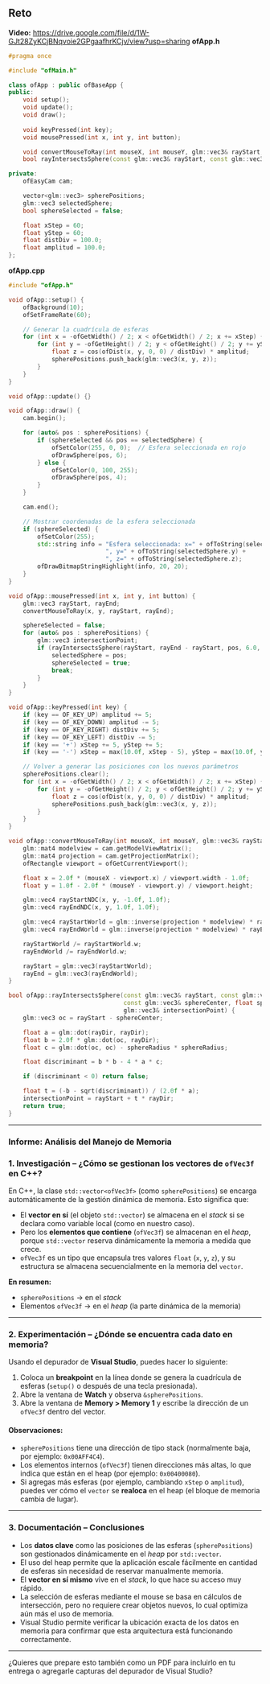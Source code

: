 Reto
---
**Video:** https://drive.google.com/file/d/1W-GJt28ZyKCjBNqvoie2GPgaafhrKCjv/view?usp=sharing
**ofApp.h**
```cpp
#pragma once

#include "ofMain.h"

class ofApp : public ofBaseApp {
public:
    void setup();
    void update();
    void draw();
    
    void keyPressed(int key);
    void mousePressed(int x, int y, int button);

    void convertMouseToRay(int mouseX, int mouseY, glm::vec3& rayStart, glm::vec3& rayEnd);
    bool rayIntersectsSphere(const glm::vec3& rayStart, const glm::vec3& rayDir, const glm::vec3& sphereCenter, float sphereRadius, glm::vec3& intersectionPoint);

private:
    ofEasyCam cam;

    vector<glm::vec3> spherePositions;
    glm::vec3 selectedSphere;
    bool sphereSelected = false;

    float xStep = 60;
    float yStep = 60;
    float distDiv = 100.0;
    float amplitud = 100.0;
};
```
**ofApp.cpp**
```cpp
#include "ofApp.h"

void ofApp::setup() {
    ofBackground(10);
    ofSetFrameRate(60);

    // Generar la cuadrícula de esferas
    for (int x = -ofGetWidth() / 2; x < ofGetWidth() / 2; x += xStep) {
        for (int y = -ofGetHeight() / 2; y < ofGetHeight() / 2; y += yStep) {
            float z = cos(ofDist(x, y, 0, 0) / distDiv) * amplitud;
            spherePositions.push_back(glm::vec3(x, y, z));
        }
    }
}

void ofApp::update() {}

void ofApp::draw() {
    cam.begin();

    for (auto& pos : spherePositions) {
        if (sphereSelected && pos == selectedSphere) {
            ofSetColor(255, 0, 0);  // Esfera seleccionada en rojo
            ofDrawSphere(pos, 6);
        } else {
            ofSetColor(0, 100, 255);
            ofDrawSphere(pos, 4);
        }
    }

    cam.end();

    // Mostrar coordenadas de la esfera seleccionada
    if (sphereSelected) {
        ofSetColor(255);
        std::string info = "Esfera seleccionada: x=" + ofToString(selectedSphere.x) +
                           ", y=" + ofToString(selectedSphere.y) +
                           ", z=" + ofToString(selectedSphere.z);
        ofDrawBitmapStringHighlight(info, 20, 20);
    }
}

void ofApp::mousePressed(int x, int y, int button) {
    glm::vec3 rayStart, rayEnd;
    convertMouseToRay(x, y, rayStart, rayEnd);

    sphereSelected = false;
    for (auto& pos : spherePositions) {
        glm::vec3 intersectionPoint;
        if (rayIntersectsSphere(rayStart, rayEnd - rayStart, pos, 6.0, intersectionPoint)) {
            selectedSphere = pos;
            sphereSelected = true;
            break;
        }
    }
}

void ofApp::keyPressed(int key) {
    if (key == OF_KEY_UP) amplitud += 5;
    if (key == OF_KEY_DOWN) amplitud -= 5;
    if (key == OF_KEY_RIGHT) distDiv += 5;
    if (key == OF_KEY_LEFT) distDiv -= 5;
    if (key == '+') xStep += 5, yStep += 5;
    if (key == '-') xStep = max(10.0f, xStep - 5), yStep = max(10.0f, yStep - 5);

    // Volver a generar las posiciones con los nuevos parámetros
    spherePositions.clear();
    for (int x = -ofGetWidth() / 2; x < ofGetWidth() / 2; x += xStep) {
        for (int y = -ofGetHeight() / 2; y < ofGetHeight() / 2; y += yStep) {
            float z = cos(ofDist(x, y, 0, 0) / distDiv) * amplitud;
            spherePositions.push_back(glm::vec3(x, y, z));
        }
    }
}

void ofApp::convertMouseToRay(int mouseX, int mouseY, glm::vec3& rayStart, glm::vec3& rayEnd) {
    glm::mat4 modelview = cam.getModelViewMatrix();
    glm::mat4 projection = cam.getProjectionMatrix();
    ofRectangle viewport = ofGetCurrentViewport();

    float x = 2.0f * (mouseX - viewport.x) / viewport.width - 1.0f;
    float y = 1.0f - 2.0f * (mouseY - viewport.y) / viewport.height;

    glm::vec4 rayStartNDC(x, y, -1.0f, 1.0f);
    glm::vec4 rayEndNDC(x, y, 1.0f, 1.0f);

    glm::vec4 rayStartWorld = glm::inverse(projection * modelview) * rayStartNDC;
    glm::vec4 rayEndWorld = glm::inverse(projection * modelview) * rayEndNDC;

    rayStartWorld /= rayStartWorld.w;
    rayEndWorld /= rayEndWorld.w;

    rayStart = glm::vec3(rayStartWorld);
    rayEnd = glm::vec3(rayEndWorld);
}

bool ofApp::rayIntersectsSphere(const glm::vec3& rayStart, const glm::vec3& rayDir,
                                const glm::vec3& sphereCenter, float sphereRadius,
                                glm::vec3& intersectionPoint) {
    glm::vec3 oc = rayStart - sphereCenter;

    float a = glm::dot(rayDir, rayDir);
    float b = 2.0f * glm::dot(oc, rayDir);
    float c = glm::dot(oc, oc) - sphereRadius * sphereRadius;

    float discriminant = b * b - 4 * a * c;

    if (discriminant < 0) return false;

    float t = (-b - sqrt(discriminant)) / (2.0f * a);
    intersectionPoint = rayStart + t * rayDir;
    return true;
}
```
---
### Informe: Análisis del Manejo de Memoria

### 1. **Investigación – ¿Cómo se gestionan los vectores de `ofVec3f` en C++?**

En C++, la clase `std::vector<ofVec3f>` (como `spherePositions`) se encarga automáticamente de la gestión dinámica de memoria. Esto significa que:

- El **vector en sí** (el objeto `std::vector`) se almacena en el *stack* si se declara como variable local (como en nuestro caso).
- Pero los **elementos que contiene** (`ofVec3f`) se almacenan en el *heap*, porque `std::vector` reserva dinámicamente la memoria a medida que crece.
- `ofVec3f` es un tipo que encapsula tres valores `float` (`x`, `y`, `z`), y su estructura se almacena secuencialmente en la memoria del `vector`.

**En resumen:**
- `spherePositions` → en el *stack*
- Elementos `ofVec3f` → en el *heap* (la parte dinámica de la memoria)

---

### 2. **Experimentación – ¿Dónde se encuentra cada dato en memoria?**

Usando el depurador de **Visual Studio**, puedes hacer lo siguiente:

1. Coloca un **breakpoint** en la línea donde se genera la cuadrícula de esferas (`setup()` o después de una tecla presionada).
2. Abre la ventana de **Watch** y observa `&spherePositions`.
3. Abre la ventana de **Memory > Memory 1** y escribe la dirección de un `ofVec3f` dentro del vector.

#### Observaciones:

- `spherePositions` tiene una dirección de tipo stack (normalmente baja, por ejemplo: `0x00AFF4C4`).
- Los elementos internos (`ofVec3f`) tienen direcciones más altas, lo que indica que están en el heap (por ejemplo: `0x00400080`).
- Si agregas más esferas (por ejemplo, cambiando `xStep` o `amplitud`), puedes ver cómo el `vector` se **realoca** en el heap (el bloque de memoria cambia de lugar).

---

### 3. **Documentación – Conclusiones**

- Los **datos clave** como las posiciones de las esferas (`spherePositions`) son gestionados dinámicamente en el *heap* por `std::vector`.
- El uso del heap permite que la aplicación escale fácilmente en cantidad de esferas sin necesidad de reservar manualmente memoria.
- El **vector en sí mismo** vive en el *stack*, lo que hace su acceso muy rápido.
- La selección de esferas mediante el mouse se basa en cálculos de intersección, pero no requiere crear objetos nuevos, lo cual optimiza aún más el uso de memoria.
- Visual Studio permite verificar la ubicación exacta de los datos en memoria para confirmar que esta arquitectura está funcionando correctamente.

---

¿Quieres que prepare esto también como un PDF para incluirlo en tu entrega o agregarle capturas del depurador de Visual Studio?

